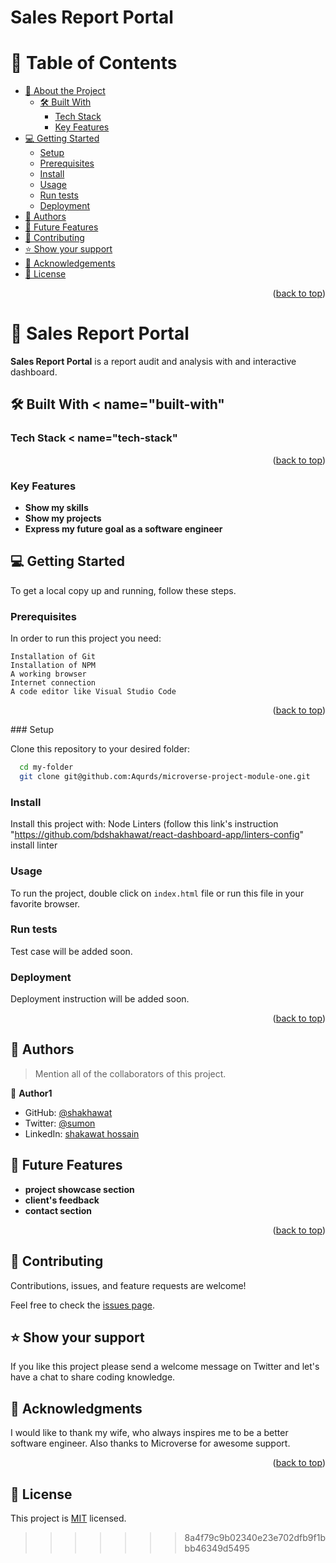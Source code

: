 # Sales Report Portal



# 📗 Table of Contents

- [📖 About the Project](#about-project)
  - [🛠 Built With](#built-with)
    - [Tech Stack](#tech-stack)
    - [Key Features](#key-features)
- [💻 Getting Started](#getting-started)
  - [Setup](#setup)
  - [Prerequisites](#prerequisites)
  - [Install](#install)
  - [Usage](#usage)
  - [Run tests](#run-tests)
  - [Deployment](#deployment)
- [👥 Authors](#authors)
- [🔭 Future Features](#future-features)
- [🤝 Contributing](#contributing)
- [⭐️ Show your support](#support)
- [🙏 Acknowledgements](#acknowledgements)
- [📝 License](#license)

<p align="right">(<a href="#readme-top">back to top</a>)</p>

# 📖 Sales Report Portal


**Sales Report Portal** is a report audit and analysis with and interactive dashboard.

## 🛠 Built With < name="built-with"

### Tech Stack < name="tech-stack"


<p align="right">(<a href="#readme-top">back to top</a>)</p>

### Key Features 

- **Show my skills**
- **Show my projects**
- **Express my future goal as a software engineer**





## 💻 Getting Started 

To get a local copy up and running, follow these steps.

### Prerequisites

In order to run this project you need:


 
    Installation of Git
    Installation of NPM
    A working browser
    Internet connection
    A code editor like Visual Studio Code
  
<p align="right">(<a href="#readme-top">back to top</a>)</p>
### Setup

Clone this repository to your desired folder:


```sh
  cd my-folder
  git clone git@github.com:Aqurds/microverse-project-module-one.git
```

### Install

Install this project with:
Node
  Linters (follow this link's instruction "https://github.com/bdshakhawat/react-dashboard-app/linters-config" install linter


### Usage

To run the project, double click on ```index.html``` file or run this file in your favorite browser.


### Run tests

Test case will be added soon.

### Deployment

Deployment instruction will be added soon.

<p align="right">(<a href="#readme-top">back to top</a>)</p>




## 👥 Authors
> Mention all of the collaborators of this project.

👤 **Author1**

- GitHub: [@shakhawat](https://github.com/bdshakhawat)
- Twitter: [@sumon](https://twitter.com/forexsumon)
- LinkedIn: [shakawat hossain](https://www.linkedin.com/in/shakawat-hossain-04380130/)




## 🔭 Future Features 

- **project showcase section**
- **client's feedback**
- **contact section**



<p align="right">(<a href="#readme-top">back to top</a>)</p>

## 🤝 Contributing 

Contributions, issues, and feature requests are welcome!

Feel free to check the [issues page](../../issues/).





## ⭐️ Show your support 

If you like this project please send a welcome message on Twitter and let's have a chat to share coding knowledge.





## 🙏 Acknowledgments 

I would like to thank my wife, who always inspires me to be a better software engineer. Also thanks to Microverse for awesome support.

<p align="right">(<a href="#readme-top">back to top</a>)</p>

## 📝 License

This project is [MIT](./LICENSE) licensed.







>>>>>>> 8a4f79c9b02340e23e702dfb9f1bbb46349d5495
